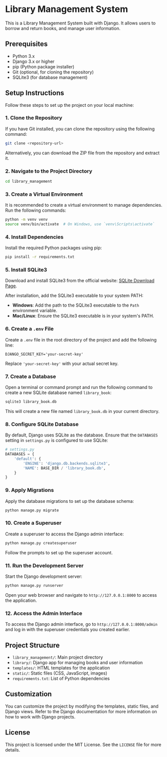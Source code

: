 # Library Management System

This is a Library Management System built with Django. It allows users to borrow and return books, and manage user information.

## Prerequisites

- Python 3.x
- Django 3.x or higher
- pip (Python package installer)
- Git (optional, for cloning the repository)
- SQLite3 (for database management)

## Setup Instructions

Follow these steps to set up the project on your local machine:

### 1. Clone the Repository

If you have Git installed, you can clone the repository using the following command:

```bash
git clone <repository-url>
```

Alternatively, you can download the ZIP file from the repository and extract it.

### 2. Navigate to the Project Directory

```bash
cd library_management
```

### 3. Create a Virtual Environment

It is recommended to create a virtual environment to manage dependencies. Run the following commands:

```bash
python -m venv venv
source venv/bin/activate  # On Windows, use `venv\Scripts\activate`
```

### 4. Install Dependencies

Install the required Python packages using pip:

```bash
pip install -r requirements.txt
```

### 5. Install SQLite3

Download and install SQLite3 from the official website: [SQLite Download Page](https://www.sqlite.org/download.html).

After installation, add the SQLite3 executable to your system PATH:

- **Windows**: Add the path to the SQLite3 executable to the `Path` environment variable.
- **Mac/Linux**: Ensure the SQLite3 executable is in your system's PATH.

### 6. Create a `.env` File

Create a `.env` file in the root directory of the project and add the following line:

```dotenv
DJANGO_SECRET_KEY='your-secret-key'
```

Replace `'your-secret-key'` with your actual secret key.

### 7. Create a Database

Open a terminal or command prompt and run the following command to create a new SQLite database named `library_book`:

```bash
sqlite3 library_book.db
```

This will create a new file named `library_book.db` in your current directory.

### 8. Configure SQLite Database

By default, Django uses SQLite as the database. Ensure that the `DATABASES` setting in `settings.py` is configured to use SQLite:

```python
# settings.py
DATABASES = {
    'default': {
        'ENGINE': 'django.db.backends.sqlite3',
        'NAME': BASE_DIR / 'library_book.db',
    }
}
```

### 9. Apply Migrations

Apply the database migrations to set up the database schema:

```bash
python manage.py migrate
```

### 10. Create a Superuser

Create a superuser to access the Django admin interface:

```bash
python manage.py createsuperuser
```

Follow the prompts to set up the superuser account.

### 11. Run the Development Server

Start the Django development server:

```bash
python manage.py runserver
```

Open your web browser and navigate to `http://127.0.0.1:8000` to access the application.

### 12. Access the Admin Interface

To access the Django admin interface, go to `http://127.0.0.1:8000/admin` and log in with the superuser credentials you created earlier.

## Project Structure

- `library_management/`: Main project directory
- `library/`: Django app for managing books and user information
- `templates/`: HTML templates for the application
- `static/`: Static files (CSS, JavaScript, images)
- `requirements.txt`: List of Python dependencies

## Customization

You can customize the project by modifying the templates, static files, and Django views. Refer to the Django documentation for more information on how to work with Django projects.

## License

This project is licensed under the MIT License. See the `LICENSE` file for more details.
